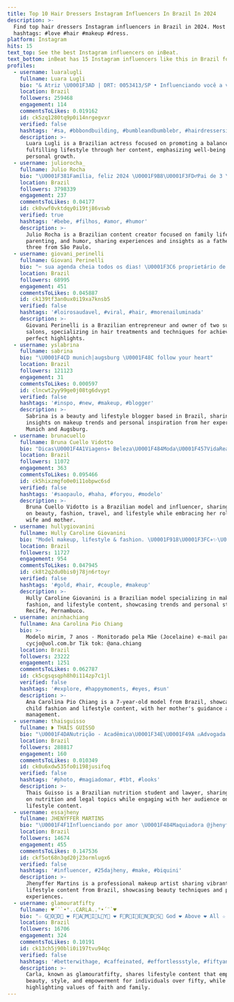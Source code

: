 ```yaml
---
title: Top 10 Hair Dressers Instagram Influencers In Brazil In 2024
description: >-
  Find top hair dressers Instagram influencers in Brazil in 2024. Most popular
  hashtags: #love #hair #makeup #dress.
platform: Instagram
hits: 15
text_top: See the best Instagram influencers on inBeat.
text_bottom: inBeat has 15 Instagram influencers like this in Brazil for you to contact.
profiles:
  - username: luaralugli
    fullname: Luara Lugli
    bio: "& Atriz \U0001F3AD | DRT: 0053413/SP • Influenciando você a viver uma vida mais leve, equilibrada e feliz \U0001F90E"
    location: Brazil
    followers: 259468
    engagement: 114
    commentsToLikes: 0.019162
    id: ck5zq1280tq9p0i14nrgegvxr
    verified: false
    hashtags: '#sa, #bbbondbuilding, #bumbleandbumblebr, #hairdressersinvisibleoil'
    description: >-
      Luara Lugli is a Brazilian actress focused on promoting a balanced and
      fulfilling lifestyle through her content, emphasizing well-being and
      personal growth.
  - username: juliorocha_
    fullname: Julio Rocha
    bio: "\U0001F381Família, feliz 2024 \U0001F9B8\U0001F3FD‍♂️Pai de 3 \U0001F476\U0001F3FB\U0001F466\U0001F3FC\U0001F9D2\U0001F3FD \U0001F4CDSão Paulo \U0001F4F2 ‪(11) 99021-4848‬"
    location: Brazil
    followers: 3798339
    engagement: 237
    commentsToLikes: 0.04177
    id: ck0vwf0vktdqy0i19tj86vswb
    verified: true
    hashtags: '#bebe, #filhos, #amor, #humor'
    description: >-
      Julio Rocha is a Brazilian content creator focused on family life,
      parenting, and humor, sharing experiences and insights as a father of
      three from São Paulo.
  - username: giovani_perinelli
    fullname: Giovani Perinelli
    bio: "✂️ sua agenda cheia todos os dias! \U0001F3C6 proprietário de dois salões com faturamentos milionários \U0001F447\U0001F3FB participe da JORNADA MECHAS PERFEITAS"
    location: Brazil
    followers: 68995
    engagement: 451
    commentsToLikes: 0.045887
    id: ck139tf3an0ux0i19xa7knsb5
    verified: false
    hashtags: '#loirosaudavel, #viral, #hair, #morenailuminada'
    description: >-
      Giovani Perinelli is a Brazilian entrepreneur and owner of two successful
      salons, specializing in hair treatments and techniques for achieving
      perfect highlights.
  - username: yslabrina
    fullname: sabrina
    bio: "\U0001F4CD munich|augsburg \U0001F48C follow your heart"
    location: Brazil
    followers: 121123
    engagement: 31
    commentsToLikes: 0.000597
    id: clncwt2yy99ge0j08tg6dvypt
    verified: false
    hashtags: '#inspo, #new, #makeup, #blogger'
    description: >-
      Sabrina is a beauty and lifestyle blogger based in Brazil, sharing
      insights on makeup trends and personal inspiration from her experiences in
      Munich and Augsburg.
  - username: brunacuello
    fullname: Bruna Cuello Vidotto
    bio: "Dicas\U0001F4A1Viagens✈️ Beleza\U0001F484Moda\U0001F457VidaReal\U0001F481\U0001F3FB‍♀️ Casada\U0001F48D Mãe do @smirnoff.vidotto \U0001F436 Cristã\U0001F64F\U0001F3FB Parcerias via direct \U0001F4E6\U0001F4EC Modelo OFICIAl @belezanaweb"
    location: Brazil
    followers: 11072
    engagement: 363
    commentsToLikes: 0.095466
    id: ck5hixzmgfo0e0i11obpwc6sd
    verified: false
    hashtags: '#saopaulo, #haha, #foryou, #modelo'
    description: >-
      Bruna Cuello Vidotto is a Brazilian model and influencer, sharing insights
      on beauty, fashion, travel, and lifestyle while embracing her roles as a
      wife and mother.
  - username: hullygiovanini
    fullname: Hully Caroline Giovanini
    bio: "Model makeup, lifestyle & fashion. \U0001F918\U0001F3FC✈️✨\U0001F30D \U0001F4CDRecife | Pernambuco Contato para trabalhos \U0001F447\U0001F3FC"
    location: Brazil
    followers: 11727
    engagement: 954
    commentsToLikes: 0.047945
    id: ck8t2q2du0bis0j78jn6rtoyr
    verified: false
    hashtags: '#gold, #hair, #couple, #makeup'
    description: >-
      Hully Caroline Giovanini is a Brazilian model specializing in makeup,
      fashion, and lifestyle content, showcasing trends and personal style from
      Recife, Pernambuco.
  - username: aninhachiang
    fullname: Ana Carolina Pio Chiang
    bio: >-
      Modelo mirim, 7 anos - Monitorado pela Mãe (Jocelaine) e-mail para contato
      cycjo@uol.com.br Tik tok: @ana.chiang
    location: Brazil
    followers: 23222
    engagement: 1251
    commentsToLikes: 0.062787
    id: ck5cgsqsqph8h0i114zp7c1jl
    verified: false
    hashtags: '#explore, #happymoments, #eyes, #sun'
    description: >-
      Ana Carolina Pio Chiang is a 7-year-old model from Brazil, showcasing
      child fashion and lifestyle content, with her mother's guidance and
      management.
  - username: thaisguisso
    fullname: ❥ THAÍS GUISSO
    bio: "\U0001F4DANutrição - Acadêmica\U0001F34E\U0001F49A ⚖️Advogada ✦ ES✦ \U0001F4E9Contato ≫ direct \U0001F4E9 thaisguisso23@gmail.com"
    location: Brazil
    followers: 288817
    engagement: 160
    commentsToLikes: 0.010349
    id: ck0u6xdw535fo0i198jusifoq
    verified: false
    hashtags: '#photo, #magiadomar, #tbt, #looks'
    description: >-
      Thais Guisso is a Brazilian nutrition student and lawyer, sharing insights
      on nutrition and legal topics while engaging with her audience on
      lifestyle content.
  - username: essajheny
    fullname: JHENYFFER MARTINS
    bio: "\U0001F4F1Influenciando por amor \U0001F484Maquiadora @jhenyffermartins.makeup \U0001F4F8 | Registros de uma vida louca, intensa e cheia de cor \U0001F48D @mauriciomaneiro Jaci/Cba -MT"
    location: Brazil
    followers: 14674
    engagement: 455
    commentsToLikes: 0.147536
    id: ckf5ot68n3qd20j23ormlugx6
    verified: false
    hashtags: '#influencer, #25dajheny, #make, #biquini'
    description: >-
      Jhenyffer Martins is a professional makeup artist sharing vibrant
      lifestyle content from Brazil, showcasing beauty techniques and personal
      experiences.
  - username: glamouratfifty
    fullname: ♥´¨`•°..CARLA..°•´¨`♥
    bio: "☆ G⃟O⃟D⃟ ❤️ F⃟A⃟M⃟I⃟L⃟Y⃟ ❤️ F⃟R⃟I⃟E⃟N⃟D⃟S⃟ God ❤️ Above ❤️ All ☆ ✝️ | \U0001F1E7\U0001F1F7 Deus é amor \U0001F496"
    location: Brazil
    followers: 16706
    engagement: 324
    commentsToLikes: 0.10191
    id: ck13ch5j90bli0i197tvu94qc
    verified: false
    hashtags: '#betterwithage, #caffeinated, #effortlessstyle, #fiftyandfabulous'
    description: >-
      Carla, known as glamouratfifty, shares lifestyle content that emphasizes
      beauty, style, and empowerment for individuals over fifty, while
      highlighting values of faith and family.
---
```


